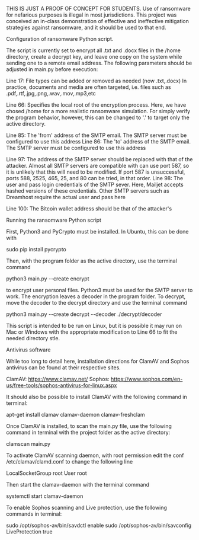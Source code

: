 THIS IS JUST A PROOF OF CONCEPT FOR STUDENTS. Use of ransomware for
nefarious purposes is illegal in most jurisdictions. This project 
was conceived an in-class demonstration of effective and ineffective
mitigation strategies against ransomware, and it should be used to that end.

Configuration of ransomware Python script.

The script is currently set to encrypt all .txt and .docx files in
the /home directory, create a decrypt key, and leave one copy on
the system while sending one to a remote email address. The following
parameters should be adjusted in main.py before execution:

Line 17: File types can be added or removed as needed (now .txt,.docx)
	In practice, documents and media are often targeted, i.e.
	files such as .pdf,.rtf,.jpg,.png,.wav,.mov,.mp3,etc

Line 66: Specifies the local root of the encryption process. Here, we
	have chosed /home for a more realistic ransomware simulation.
	For simply verify the program behavior, however, this can be
	changed to '.' to target only the active directory.

Line 85: The 'from' address of the SMTP email. The SMTP server must
	be configured to use this address
Line 86: The 'to' address of the SMTP email. The SMTP server must be
	configured to use this address

Line 97: The address of the SMTP server should be replaced with that
	of the attacker. Almost all SMTP servers are compatible with
	can use port 587, so it is unlikely that this will need to be
	modified. If port 587 is unsuccessful, ports 588, 2525, 465,
	25, and 80 can be tried, in that order.
Line 98: The user and pass login credentials of the SMTP sever. Here,
	Mailjet accepts hashed versions of these credentials. Other
	SMTP servers such as Dreamhost require the actual user and 
	pass here
	
Line 100: The Bitcoin wallet address should be that of the attacker's

Running the ransomware Python script

First, Python3 and PyCrypto must be installed. In Ubuntu, this can be
done with

sudo pip install pycrypto

Then, with the program folder as the active directory, use the terminal
command

python3 main.py --create encrypt

to encrypt user personal files. Python3 must be used for the SMTP server
to work. The encryption leaves a decoder in the program folder. To decrypt,
move the decoder to the decrypt directory and use the terminal command

python3 main.py --create decrypt --decoder ./decrypt/decoder

This script is intended to be run on Linux, but it is possible it may run
on Mac or Windows with the appropriate modification to Line 66 to fit
the needed directory stle.

Antivirus software

While too long to detail here, installation directions for ClamAV and
Sophos antivirus can be found at their respective sites.

ClamAV: https://www.clamav.net/
Sophos: https://www.sophos.com/en-us/free-tools/sophos-antivirus-for-linux.aspx

It should also be possible to install ClamAV with the following command
in terminal:

apt-get install clamav clamav-daemon clamav-freshclam

Once ClamAV is installed, to scan the main.py file, use the following
command in terminal with the project folder as the active directory:

clamscan main.py

To activate ClamAV scanning daemon, with root permission edit the conf
/etc/clamav/clamd.conf to change the following line

LocalSocketGroup root
User root

Then start the clamav-daemon with the terminal command

systemctl start clamav-daemon


To enable Sophos scanning and Live protection, use the following commands in
terminal:

sudo /opt/sophos-av/bin/savdctl enable
sudo /opt/sophos-av/bin/savconfig LiveProtection true



